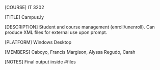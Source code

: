[COURSE]
	IT 3202
	
[TITLE]
	Campus.ly
	
[DESCRIPTION]
	Student and course management (enroll/unenroll). Can produce XML files for external use upon prompt.

[PLATFORM]
	Windows Desktop
	
[MEMBERS]
	Caboyo, Francis
	Margison, Alyssa
	Regudo, Carah
	
[NOTES]
	Final output inside #files

